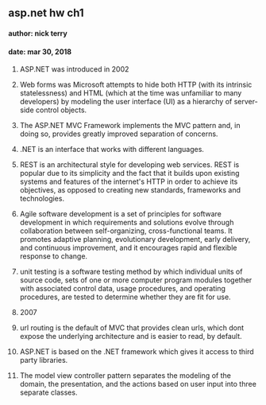 ## asp.net hw ch1  
#### author: nick terry  
#### date: mar 30, 2018 

1. ASP.NET was introduced in 2002  

2. Web forms was Microsoft attempts to hide both HTTP (with its intrinsic statelessness) and HTML (which at
the time was unfamiliar to many developers) by modeling the user interface (UI) as a hierarchy of server-side control
objects. 

3. The ASP.NET MVC Framework implements the MVC pattern and, in doing so, provides greatly improved
separation of concerns.

4. .NET is an interface that works with different languages.  

5. REST is an architectural style for developing web services. REST is popular due to its simplicity and the fact that it builds upon existing systems and features of the internet's HTTP in order to achieve its objectives, as opposed to creating new standards, frameworks and technologies.

6. Agile software development is a set of principles for software development in which requirements and solutions evolve through collaboration between self-organizing, cross-functional teams. It promotes adaptive planning, evolutionary development, early delivery, and continuous improvement, and it encourages rapid and flexible response to change.

7. unit testing is a software testing method by which individual units of source code, sets of one or more computer program modules together with associated control data, usage procedures, and operating procedures, are tested to determine whether they are fit for use.

8. 2007

9. url routing is the default of MVC that provides clean urls, which dont expose the underlying architecture and is easier to read, by default. 

10. ASP.NET is based on the .NET framework which gives it access to third party libraries. 

11. The model view controller pattern separates the modeling of the domain, the presentation, and the actions based on user input into three separate classes.

